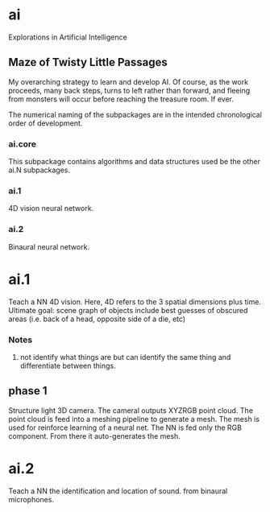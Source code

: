# ai
Explorations in Artificial Intelligence

## Maze of Twisty Little Passages
My overarching strategy to learn and develop AI.
Of course, as the work proceeds, many back steps,
turns to left rather than forward, and fleeing from monsters will occur
before reaching the treasure room. If ever.

The numerical naming of the subpackages are in the intended chronological
order of development.

### ai.core
This subpackage contains algorithms and data structures used be the other
ai.N subpackages.

### ai.1
4D vision neural network.
### ai.2
Binaural neural network.

# ai.1
Teach a NN 4D vision. Here, 4D refers to the 3 spatial dimensions plus time.
Ultimate goal: scene graph of objects include best guesses of obscured areas
(i.e. back of a head, opposite side of a die, etc)
### Notes
1. not identify what things are but can identify the same thing and
differentiate between things.

## phase 1
Structure light 3D camera. The cameral outputs XYZRGB point cloud.
The point cloud is feed into a meshing pipeline to generate a mesh.
The mesh is used for reinforce learning of a neural net.
The NN is fed only the RGB component. From there it auto-generates the 
mesh.

# ai.2
Teach a NN the identification and location of sound. from binaural microphones.
